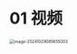 # 01 视频

<img src="https://cvp.oss-cn-shanghai.aliyuncs.com/202410290856619.png" alt="image-20241029085655003" style="zoom:50%;" />
